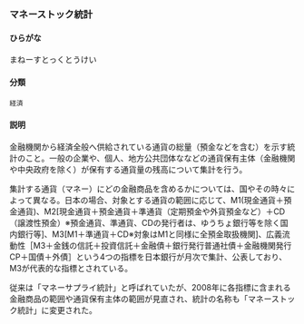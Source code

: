 <div style="display:none;">

## [あ行](securities-terms?id=あ行)
## [か行](securities-terms?id=か行)
## [さ行](securities-terms?id=さ行)
## [た行](securities-terms?id=た行)
## [な行](securities-terms?id=な行)
## [は行](securities-terms?id=は行)
## [ま行](securities-terms?id=ま行)

</div>

### マネーストック統計

#### ひらがな

まねーすとっくとうけい

#### 分類

`経済`

#### 説明

金融機関から経済全般へ供給されている通貨の総量（預金などを含む）を示す統計のこと。一般の企業や、個人、地方公共団体ななどの通貨保有主体（金融機関や中央政府を除く）が保有する通貨量の残高について集計を行う。
 
集計する通貨（マネー）にどの金融商品を含めるかについては、国やその時々によって異なる。日本の場合、対象とする通貨の範囲に応じて、M1(現金通貨＋預金通貨)、M2[現金通貨＋預金通貨＋準通貨（定期預金や外貨預金など）＋CD（譲渡性預金）※預金通貨、準通貨、CDの発行者は、ゆうちょ銀行等を除く国内銀行等]、M3[M1＋準通貨＋CD※対象はM1と同様に全預金取扱機関]、広義流動性［M3＋金銭の信託＋投資信託＋金融債＋銀行発行普通社債＋金融機関発行CP＋国債＋外債］という4つの指標を日本銀行が月次で集計、公表しており、M3が代表的な指標とされている。
 
従来は「マネーサプライ統計」と呼ばれていたが、2008年に各指標に含まれる金融商品の範囲や通貨保有主体の範囲が見直され、統計の名称も「マネーストック統計」に変更された。

<div style="display:none;">

## [や行](securities-terms?id=や行)
## [ら行](securities-terms?id=ら行)
## [わ行](securities-terms?id=わ行)
## [英数字・記号](securities-terms?id=英数字・記号)

</div>

